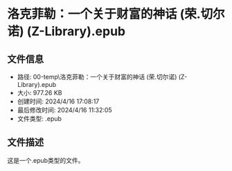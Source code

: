 ﻿# 洛克菲勒：一个关于财富的神话 (荣.切尔诺) (Z-Library).epub

## 文件信息
- 路径: 00-temp\洛克菲勒：一个关于财富的神话 (荣.切尔诺) (Z-Library).epub
- 大小: 977.26 KB
- 创建时间: 2024/4/16 17:08:17
- 最后修改时间: 2024/4/16 11:32:05
- 文件类型: .epub

## 文件描述
这是一个.epub类型的文件。

